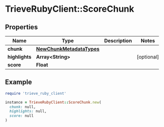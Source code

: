 # TrieveRubyClient::ScoreChunk

## Properties

| Name | Type | Description | Notes |
| ---- | ---- | ----------- | ----- |
| **chunk** | [**NewChunkMetadataTypes**](NewChunkMetadataTypes.md) |  |  |
| **highlights** | **Array&lt;String&gt;** |  | [optional] |
| **score** | **Float** |  |  |

## Example

```ruby
require 'trieve_ruby_client'

instance = TrieveRubyClient::ScoreChunk.new(
  chunk: null,
  highlights: null,
  score: null
)
```

